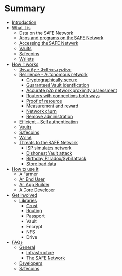 # Summary

* [Introduction](README.md)
* [What it is](what_it_is/README.md)
   * [Data on the SAFE Network](what_it_is/data_on_the_safe_network.md)
   * [Apps and programs on the SAFE Network](what_it_is/apps_and_programs_on_the_safe_network.md)
   * [Accessing the SAFE Network](what_it_is/costs_of_using_the_safe_network.md)
   * [Vaults](what_it_is/vaults.md)
   * [Safecoins](what_it_is/safecoins.md)
   * [Wallets](what_it_is/wallets.md)
* [How it works](how_it_works/README.md)
   * [Security - Self encryption](system_components/self_encryption.md)
   * [Resilience - Autonomous network](system_components/autonomous_network.md)
       * [Cryptographically secure](system_components/cryptographically_secure.md)
       * [Guaranteed Vault identification](system_components/guaranteed_vault_identification.md)
       * [Accurate p2p network proximity assessment](system_components/accurate_p2p_network_proximity_assessment.md)
       * [Routers with connections both ways](system_components/routers_with_connections_both_ways.md)
       * [Proof of resource](system_components/proof_of_resources.md)
       * [Measurement and reward](system_components/measurement_and_reward.md)
       * [Network churn](system_components/network_churn.md)
       * [Remove administration](system_components/remove_administration.md)
   * [Efficient - Self authentication](system_components/self_authentication.md)
   * [Vaults](how_it_works/vault.md)
   * [Safecoins](how_it_works/safecoin.md)
   * [Wallet](how_it_works/wallet.md)
   * [Threats to the SAFE Network](attacks/README.md)
       * [ISP simulates network](attacks/isp_simulates_network.md)
       * [Dishonest Vault attack](attacks/dishonest_vault_attack.md)
       * [Birthday Paradox/Sybil attack](attacks/birthday_paradoxsybil_attack.md)
       * [Store bad data](attacks/store_bad_data.md)
* [How to use it](how_to_use_it/README.md)
   * [A Farmer](how_to_use_it/farmers.md)
   * [An End User](how_to_use_it/an_end_user.md)
   * [An App Builder](how_to_use_it/app_devs.md)
   * [A Core Developer](how_to_use_it/a_core_developer.md)
* [Get involved](get_involved/README.md)
   * [Libraries](detail/README.md)
       * [Crust](detail/Crust.md)
       * [Routing](detail/Routing.md)
       * Passport
       * Vault
       * Encrypt
       * NFS
       * Drive
* [FAQs](faqs/README.md)
   * [General](faqs/general.md)
       * [Infrastructure](faqs/infrastructure.md)
       * [The SAFE Network](faqs/the_safe_network.md)
   * [Developers](faqs/developers.md)
   * [Safecoins](faqs/safecoin.md)

